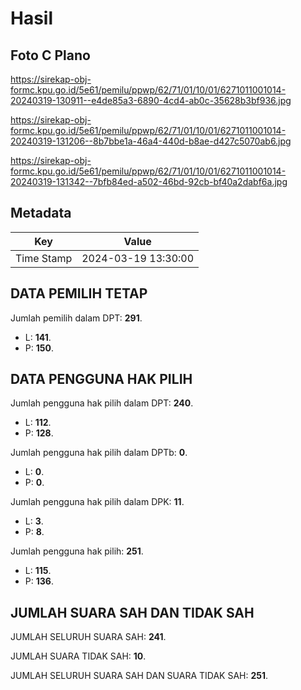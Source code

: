 # Hasil

## Foto C Plano

https://sirekap-obj-formc.kpu.go.id/5e61/pemilu/ppwp/62/71/01/10/01/6271011001014-20240319-130911--e4de85a3-6890-4cd4-ab0c-35628b3bf936.jpg

https://sirekap-obj-formc.kpu.go.id/5e61/pemilu/ppwp/62/71/01/10/01/6271011001014-20240319-131206--8b7bbe1a-46a4-440d-b8ae-d427c5070ab6.jpg

https://sirekap-obj-formc.kpu.go.id/5e61/pemilu/ppwp/62/71/01/10/01/6271011001014-20240319-131342--7bfb84ed-a502-46bd-92cb-bf40a2dabf6a.jpg


## Metadata

| Key        | Value               |
| ---------- | ------------------- |
| Time Stamp | 2024-03-19 13:30:00 |


## DATA PEMILIH TETAP

Jumlah pemilih dalam DPT: **291**.
 * L: **141**.
 * P: **150**.

## DATA PENGGUNA HAK PILIH

Jumlah pengguna hak pilih dalam DPT: **240**.
 * L: **112**.
 * P: **128**.

Jumlah pengguna hak pilih dalam DPTb: **0**.
 * L: **0**.
 * P: **0**.

Jumlah pengguna hak pilih dalam DPK: **11**.
 * L: **3**.
 * P: **8**.

Jumlah pengguna hak pilih: **251**.
 * L: **115**.
 * P: **136**.

## JUMLAH SUARA SAH DAN TIDAK SAH

JUMLAH SELURUH SUARA SAH: **241**.

JUMLAH SUARA TIDAK SAH: **10**.

JUMLAH SELURUH SUARA SAH DAN SUARA TIDAK SAH: **251**.


